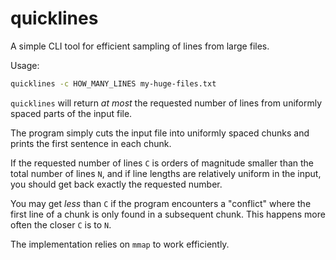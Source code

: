 # quicklines

A simple CLI tool for efficient sampling of lines from large files.

Usage:

```bash
quicklines -c HOW_MANY_LINES my-huge-files.txt
```

`quicklines` will return _at most_ the requested number of lines from uniformly spaced parts of the input file.

The program simply cuts the input file into uniformly spaced chunks and prints the first sentence in each chunk.

If the requested number of lines `C` is orders of magnitude smaller than the total number of lines `N`, and if line lengths are
relatively uniform in the input, you should get back exactly the requested number.

You may get _less_ than `C` if the program encounters a "conflict" where the first line of a chunk is only found in a
subsequent chunk. This happens more often the closer `C` is to `N`.

The implementation relies on `mmap` to work efficiently.


